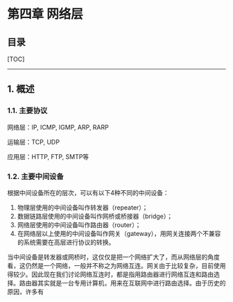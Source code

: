 第四章 网络层
============

目录
----------

[TOC]

---

## 1. 概述

### 1.1. 主要协议

网络层：IP, ICMP, IGMP, ARP, RARP

运输层：TCP, UDP

应用层：HTTP, FTP, SMTP等

### 1.2. 主要中间设备

根据中间设备所在的层次，可以有以下4种不同的中间设备：

1. 物理层使用的中间设备叫作转发器（repeater）；
2. 数据链路层使用的中间设备叫作网桥或桥接器（bridge）；
3. 网络层使用的中间设备叫作路由器（router）；
4. 在网络层以上使用的中间设备叫作网关（gateway），用网关连接两个不兼容的系统需要在高层进行协议的转换。

当中间设备是转发器或网桥时，这仅仅是把一个网络扩大了，而从网络层的角度看，这仍然是一个网络，一般并不称之为网络互连。网关由于比较复杂，目前使用得较少。因此现在我们讨论网络互连时，都是指用路由器进行网络互连和路由选择。路由器其实就是一台专用计算机，用来在互联网中进行路由选择。由于历史的原因，许多有
